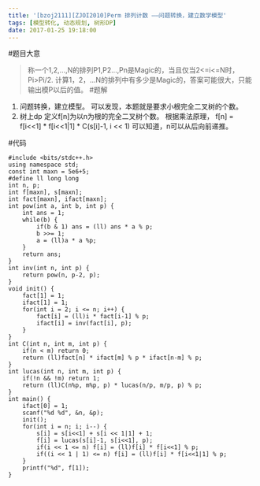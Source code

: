 ```yaml
---
title: '[bzoj2111][ZJOI2010]Perm 排列计数 ——问题转换，建立数学模型'
tags: [模型转化, 动态规划, 树形DP]
date: 2017-01-25 19:18:00
---
```


#题目大意
>称一个1,2,...,N的排列P1,P2...,Pn是Magic的，当且仅当2<=i<=N时，Pi>Pi/2\. 计算1，2，...N的排列中有多少是Magic的，答案可能很大，只能输出模P以后的值。
#题解
1) 问题转换，建立模型。
可以发现，本题就是要求小根完全二叉树的个数。
2) 树上dp
定义f[n]为以n为根的完全二叉树个数。
根据乘法原理，
f[n] = f[i<<1] * f[i<<1|1] * C(s[i]-1, i << 1)
可以知道，n可以从后向前递推。

#代码
```
#include <bits/stdc++.h>
using namespace std;
const int maxn = 5e6+5;
#define ll long long
int n, p;
int f[maxn], s[maxn];
int fact[maxn], ifact[maxn];
int pow(int a, int b, int p) {
    int ans = 1;
    while(b) {
        if(b & 1) ans = (ll) ans * a % p;
        b >>= 1;
        a = (ll)a * a %p;
    }
    return ans;
}
int inv(int n, int p) {
    return pow(n, p-2, p);
}
void init() {
    fact[1] = 1;
    ifact[1] = 1;
    for(int i = 2; i <= n; i++) {
        fact[i] = (ll)i * fact[i-1] % p;
        ifact[i] = inv(fact[i], p);
    }
}
int C(int n, int m, int p) {
    if(n < m) return 0;
    return (ll)fact[n] * ifact[m] % p * ifact[n-m] % p;
}
int lucas(int n, int m, int p) {
    if(!n && !m) return 1;
    return (ll)C(n%p, m%p, p) * lucas(n/p, m/p, p) % p;
}
int main() {
    ifact[0] = 1;
    scanf("%d %d", &n, &p);
    init();
    for(int i = n; i; i--) {
        s[i] = s[i<<1] + s[i << 1|1] + 1;
        f[i] = lucas(s[i]-1, s[i<<1], p);
        if(i << 1 <= n) f[i] = (ll)f[i] * f[i<<1] % p;
        if((i << 1 | 1) <= n) f[i] = (ll)f[i] * f[i<<1|1] % p;
    }
    printf("%d", f[1]);
}
```